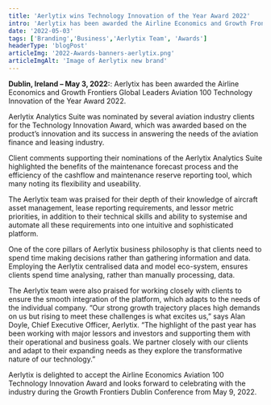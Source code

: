 ```yaml
---
title: 'Aerlytix wins Technology Innovation of the Year Award 2022'
intro: 'Aerlytix has been awarded the Airline Economics and Growth Frontiers Global Leaders Aviation 100 Technology Innovation of the Year Award 2022.'
date: '2022-05-03'
tags: ['Branding','Business','Aerlytix Team', 'Awards']
headerType: 'blogPost'
articleImg: '2022-Awards-banners-aerlytix.png'
articleImgAlt: 'Image of Aerlytix new brand'
---
```


**Dublin, Ireland – May 3, 2022:**: Aerlytix has been awarded the Airline Economics and Growth Frontiers Global Leaders Aviation 100 Technology Innovation of the Year Award 2022.

Aerlytix Analytics Suite was nominated by several aviation industry clients for the Technology Innovation Award, which was awarded based on the product’s innovation and its success in answering the needs of the aviation finance and leasing industry.

Client comments supporting their nominations of the Aerlytix Analytics Suite highlighted the benefits of the maintenance forecast process and the efficiency of the cashflow and maintenance reserve reporting tool, which many noting its flexibility and useability.

The Aerlytix team was praised for their depth of their knowledge of aircraft asset management, lease reporting requirements, and lessor metric priorities, in addition to their technical skills and ability to systemise and automate all these requirements into one intuitive and sophisticated platform.

One of the core pillars of Aerlytix business philosophy is that clients need to spend time making decisions rather than gathering information and data. Employing the Aerlytix centralised data and model eco-system, ensures clients spend time analysing, rather than manually processing, data.

The Aerlytix team were also praised for working closely with clients to ensure the smooth integration of the platform, which adapts to the needs of the individual company. “Our strong growth trajectory places high demands on us but rising to meet these challenges is what excites us,” says Alan Doyle, Chief Executive Officer, Aerlytix. “The highlight of the past year has been working with major lessors and investors and supporting them with their operational and business goals. We partner closely with our clients and adapt to their expanding needs as they explore the transformative nature of our technology.”

Aerlytix is delighted to accept the Airline Economics Aviation 100 Technology Innovation Award and looks forward to celebrating with the industry during the Growth Frontiers Dublin Conference from May 9, 2022.
